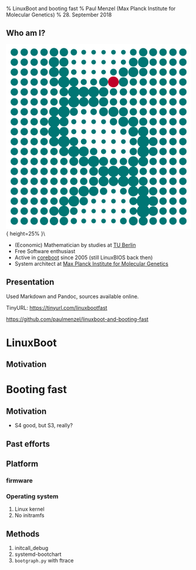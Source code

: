 % LinuxBoot and booting fast
% Paul Menzel (Max Planck Institute for Molecular Genetics)
% 28. September 2018

## Who am I?

![Logo of Max Planck Institute for Molecular Genetics](images/MPIMG_helix_rgb.png){ height=25% }\


- (Economic) Mathematician by studies at [TU Berlin](https://www.tu-berlin.de/)
- Free Software enthusiast
- Active in [coreboot](https://www.coreboot.org/) since 2005 (still LinuxBIOS back then)
- System architect at [Max Planck Institute for Molecular Genetics](https://www.molgen.mpg.de/)

## Presentation

Used Markdown and Pandoc, sources available online.

TinyURL: <https://tinyurl.com/linuxbootfast>

<https://github.com/paulmenzel/linuxboot-and-booting-fast>

# LinuxBoot

## Motivation

# Booting fast

## Motivation

- S4 good, but S3, really?

## Past efforts

## Platform

### firmware

### Operating system

1.  Linux kernel
2.  No initramfs

## Methods

1.  initcall_debug
2.  systemd-bootchart
3.  `bootgraph.py` with ftrace
